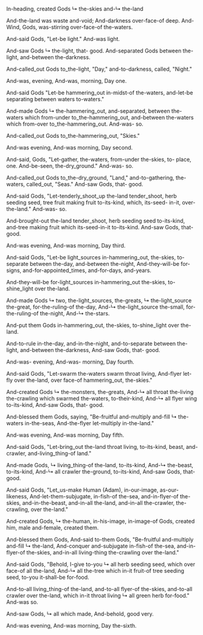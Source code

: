 In-heading, created Gods ↳ the-skies and-↳ the-land

And-the-land was waste and-void; 
And-darkness over-face-of deep.
And-Wind, Gods, was-stirring over-face-of the-waters.

And-said Gods, "Let-be light."
And-was light.

And-saw Gods ↳ the-light, that- good. 
And-separated Gods between the-light, and-between the-darkness.

And-called_out Gods to_the-light, "Day,"
and-to-darkness, called, "Night."

And-was, evening, 
And-was, morning, 
Day one.

And-said Gods "Let-be hammering_out in-midst-of the-waters,
and-let-be separating between waters to-waters."

And-made Gods ↳ the-hammering_out, 
and-separated, between the-waters which from-under to_the-hammering_out, and-between the-waters which from-over to_the-hammering_out. 
And-was- so.

And-called_out Gods to_the-hammering_out, "Skies."

And-was evening, 
And-was morning, 
Day second.

And-said, Gods, "Let-gather, the-waters, from-under the-skies, to- place, one.
And-be-seen, the-dry_ground."
And-was- so.

And-called_out Gods to_the-dry_ground, "Land,"
and-to-gathering, the-waters, called_out, "Seas."
And-saw Gods, that- good.

And-said Gods, "Let-tenderly_shoot_up the-land tender_shoot, herb seeding seed, tree fruit making fruit to-its-kind, which, its-seed- in-it, over- the-land." 
And-was- so.

And-brought-out the-land tender_shoot, herb seeding seed to-its-kind, and-tree making fruit which its-seed-in-it to-its-kind. 
And-saw Gods, that- good.

And-was evening, 
And-was morning, 
Day third.

And-said Gods, "Let-be light_sources in-hammering_out, the-skies, to-separate between the-day, and-between the-night, 
And-they-will-be for-signs, and-for-appointed_times, and-for-days, and-years.

And-they-will-be for-light_sources in-hammering_out the-skies, to-shine_light over the-land.

And-made Gods ↳ two, the-light_sources, the-greats, 
↳ the-light_source the-great, for-the-ruling-of the-day, 
And-↳ the-light_source the-small, for-the-ruling-of the-night, 
And-↳ the-stars.

And-put them Gods in-hammering_out, the-skies, to-shine_light over the-land.

And-to-rule in-the-day, and-in-the-night, 
and-to-separate between the-light, and-between the-darkness, 
And-saw Gods, that- good.

And-was- evening, 
And-was- morning, 
Day fourth.

And-said Gods, "Let-swarm the-waters swarm throat living, 
And-flyer let-fly over the-land, over face-of hammering_out, the-skies."

And-created Gods ↳ the-monsters, the-greats, 
And-↳ all throat the-living the-crawling which swarmed the-waters, to-their-kind, 
And-↳ all flyer wing to-its-kind, 
And-saw Gods, that- good.

And-blessed them Gods, saying, "Be-fruitful and-multiply and-fill ↳ the-waters in-the-seas, 
And-the-flyer let-multiply in-the-land."

And-was evening, 
And-was morning, 
Day fifth.

And-said Gods, "Let-bring_out the-land throat living, to-its-kind, beast, and-crawler, and-living_thing-of land."

And-made Gods, ↳ living_thing-of the-land, to-its-kind, 
And-↳ the-beast, to-its-kind, 
And-↳ all crawler the-ground, to-its-kind, 
And-saw Gods, that- good.

And-said Gods, "Let_us-make Human (Adam), in-our-image, as-our-likeness, 
And-let-them-subjugate, in-fish-of the-sea, and-in-flyer-of the-skies, and-in-the-beast, and-in-all the-land, and-in-all the-crawler, the-crawling, over the-land."

And-created Gods, ↳ the-human, in-his-image,
in-image-of Gods, created him, 
male and-female, created them.

And-blessed them Gods, 
And-said to-them Gods, "Be-fruitful and-multiply and-fill ↳ the-land, 
And-conquer and-subjugate in-fish-of the-sea, and-in-flyer-of the-skies, and-in-all living-thing the-crawling over the-land."

And-said Gods, "Behold, I-give to-you ↳ all herb seeding seed, which over face-of all the-land, 
And-↳ all the-tree which in-it fruit-of tree seeding seed, to-you it-shall-be for-food.

And-to-all living_thing-of the-land, and-to-all flyer-of the-skies, and-to-all crawler over the-land, which in-it throat living ↳ all green herb for-food." 
And-was so.

And-saw Gods, ↳ all which made, 
And-behold, good very.

And-was evening, 
And-was morning, 
Day the-sixth.
